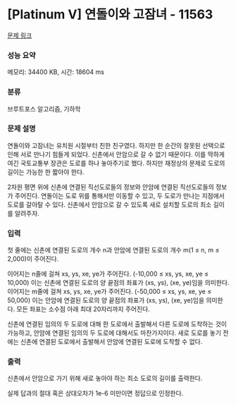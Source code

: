 # [Platinum V] 연돌이와 고잠녀 - 11563 

[문제 링크](https://www.acmicpc.net/problem/11563) 

### 성능 요약

메모리: 34400 KB, 시간: 18604 ms

### 분류

브루트포스 알고리즘, 기하학

### 문제 설명

<p>연돌이와 고잠녀는 유치원 시절부터 친한 친구였다. 하지만 한 순간의 잘못된 선택으로 인해 서로 만나기 힘들게 되었다. 신촌에서 안암으로 갈 수 없기 때문이다. 이를 딱하게 여긴 국토교통부 장관은 도로를 하나 놓아주기로 했다. 하지만 재정상의 문제로 도로의 길이는 가능한 한 짧아야 한다.</p>

<p>2차원 평면 위에 신촌에 연결된 직선도로들의 정보와 안암에 연결된 직선도로들의 정보가 주어진다. 연돌이는 도로 위를 통해서만 이동할 수 있고, 두 도로가 만나는 지점에서 도로를 갈아탈 수 있다. 신촌에서 안암으로 갈 수 있도록 새로 설치할 도로의 최소 길이를 알려주자.</p>

### 입력 

 <p>첫 줄에는 신촌에 연결된 도로의 개수 n과 안암에 연결된 도로의 개수 m(1 ≤ n, m ≤ 2,000)이 주어진다.</p>

<p>이어지는 n줄에 걸쳐 xs, ys, xe, ye가 주어진다. (-10,000 ≤ xs, ys, xe, ye ≤ 10,000) 이는 신촌에 연결된 도로의 양 끝점의 좌표가 (xs, ys), (xe, ye)임을 의미한다. 이어지는 m줄에 걸쳐 xs, ys, xe, ye가 주어진다. (-50,000 ≤ xs, ys, xe, ye ≤ 50,000) 이는 안암에 연결된 도로의 양 끝점의 좌표가 (xs, ys), (xe, ye)임을 의미한다. 모든 좌표는 소수점 아래 최대 20자리까지 주어진다.</p>

<p>신촌에 연결된 임의의 두 도로에 대해 한 도로에서 출발해서 다른 도로에 도착하는 것이 가능하고, 안암에 연결된 임의의 두 도로에 대해서도 마찬가지이다. 새로 도로를 놓기 전에는 신촌에 연결된 도로에서 출발해서 안암에 연결된 도로에 도착할 수 없다.</p>

### 출력 

 <p>신촌에서 안암으로 가기 위해 새로 놓아야 하는 최소 도로의 길이를 출력한다.</p>

<p>실제 답과의 절대 혹은 상대오차가 1e-6 미만이면 정답으로 인정한다.</p>

